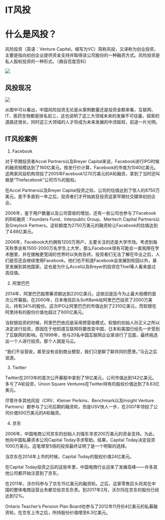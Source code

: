 
# IT风投

# 什么是风投？

风险投资（英语：Venture Capital，缩写为VC）简称风投，又译称为创业投资，主要是指向初创企业提供资金支持并取得该公司股份的一种融资方式。风险投资是私人股权投资的一种形式。（摘自百度百科）

![](https://gss1.bdstatic.com/-vo3dSag_xI4khGkpoWK1HF6hhy/baike/w%3D268%3Bg%3D0/sign=0a9968e57f1ed21b79c929e39555baf9/14ce36d3d539b600b7fef6a0eb50352ac65cb7f1.jpg)

## 风投现况

![](https://pic.36krcnd.com/201808/09090047/0pydx139o2tl8zv8!1200)

从图中可以看出，中国风险投资无论是从案例数量还是投资金额来看，互联网、IT、医药生物都是排名前三，这也说明了这三大领域未来的发展不可估量，探索的道路还很长，同时这三大领域的人才将成为未来发展的中流砥柱，前途一片光明。

## IT风投案例

1. Facebook

对于早期投资者Accel Partners以及Breyer Capital来说，Facebook进行IPO时候的融资规模达到了160亿美元。按发行价计算，Facebook的市值为1040亿美元。这两家风投机构领投了2005年Facebook1270万美元的A轮融资，拿到了当时还叫做是“Thefacebook”公司15%的股权。

在Accel Partners以及Breyer Capital投资之际，公司的估值达到了惊人的8750万美元。差不多直到一年之后，投资者们才开始疯狂投资这家早期社交媒体初创企业。

2006年，鉴于用户数量以及公司营收的增加，还有一些公司也参与了Facebook的B轮融资：Founders Fund、Interpublic Group、Meritech Capital Partners以及Greylock Partners。这轮额度为2750万美元的融资轮让Facebook的估值达到了4.68亿美元。

2006年，Facebook大约拥有1200万用户，主要关注的还是大学市场。考虑到每天秋季会有1500-2000万名学生上大学，那么Facebook很有可能会一直局限在学术圈里，并在接触更宽阔的世界时以失败告终。投资者们无法了解在毕业之后，人们是否还会继续使用Facebook。他们也不知道Facebook会发展到校园以外，甚至发展到其他国家。这也是为什么Accel以及Breyer的投资在Thiel等人看来是过高估值。

2. 阿里巴巴

2014年，阿里巴巴股票筹资额达到220亿美元，这依旧是迄今为止最大规模的首次公开募股。在2000年，日本电信巨头SoftBank给阿里巴巴投资了2000万美元，持有34%的股份。这次IPO让阿里巴巴的市值达到了2310亿美元，而软银在阿里持有的股份价值也超过了600亿美元。

当软银投资的时候，阿里巴巴依旧是采用预营收模式。软银的创始人孙正义之所以决定进行投资，原因在于他知道互联网将要改变中国，日本和美国已经先一步受到了互联网的影响。在1999年，他与20名中国互联网企业家进行了见面，最终挑选出一个人进行投资。那个人就是马云。

“我们不谈营收，甚至没有谈到商业模型，我们只是聊了聊共同的愿景。”马云之后说道。

3. Twitter

Twitter在2013年的首次公开募股中拿到了18亿美元，公司市值达到142亿美元。多亏了A轮投资，Union Square Ventures在Twitter持有的股权价值达到了8.63亿美元。

尽管许多其他风投（CRV、Kleiner Perkins、Benchmark以及Insight Venture Partners）都参与了公司后期的融资轮，但是USV快人一步，在2007年领投了公司价值500万美元的A轮融资。

4. 京东

2006年，中国电商公司京东的创始人刘强东寻求200万美元的资金支持。为此，他向中国私募资本公司Capital Today寻求帮助。结果，Capital Today决定投资1000万美元。这笔增至5倍的投资最终证明了是一个明智的选择。

当京东在2014年上市的时候，Capital Today的股权价值24亿美元。

在Capital Today投资之后的这些年里，中国电商行业迎来了发展高峰——许多其他公司都开始注意到了京东。

在2011年，沃尔玛参与了京东15亿美元的融资轮。之后，这家零售巨头将其在中国的整体电商运营业务都交给京东负责。到2017年2月，沃尔玛在京东的股份已经达到12%。

Ontario Teacher’s Pension Plan Board也参与了2012年11月份4亿美元的私募融资轮。在京东上市之后，所持股份价值增至6.3亿美元。
